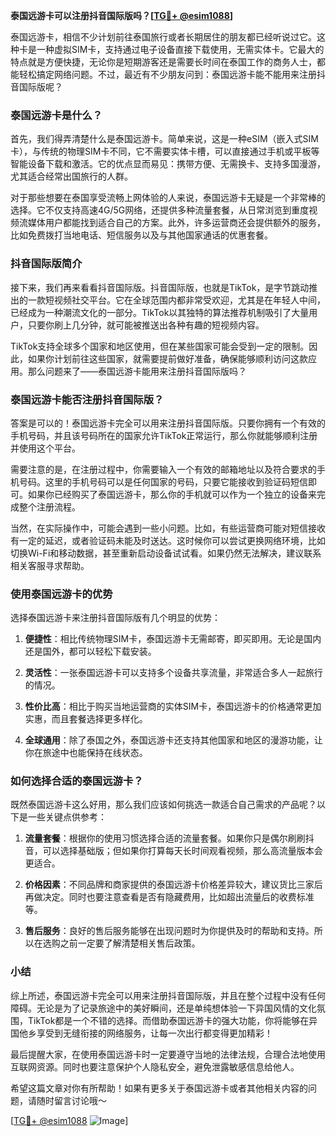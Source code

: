 **泰国远游卡可以注册抖音国际版吗？[[TG💪+ @esim1088](https://t.me/s/esim1088)]**

泰国远游卡，相信不少计划前往泰国旅行或者长期居住的朋友都已经听说过它。这种卡是一种虚拟SIM卡，支持通过电子设备直接下载使用，无需实体卡。它最大的特点就是方便快捷，无论你是短期游客还是需要长时间在泰国工作的商务人士，都能轻松搞定网络问题。不过，最近有不少朋友问到：泰国远游卡能不能用来注册抖音国际版呢？

### 泰国远游卡是什么？

首先，我们得弄清楚什么是泰国远游卡。简单来说，这是一种eSIM（嵌入式SIM卡），与传统的物理SIM卡不同，它不需要实体卡槽，可以直接通过手机或平板等智能设备下载和激活。它的优点显而易见：携带方便、无需换卡、支持多国漫游，尤其适合经常出国旅行的人群。

对于那些想要在泰国享受流畅上网体验的人来说，泰国远游卡无疑是一个非常棒的选择。它不仅支持高速4G/5G网络，还提供多种流量套餐，从日常浏览到重度视频流媒体用户都能找到适合自己的方案。此外，许多运营商还会提供额外的服务，比如免费拨打当地电话、短信服务以及与其他国家通话的优惠套餐。

### 抖音国际版简介

接下来，我们再来看看抖音国际版。抖音国际版，也就是TikTok，是字节跳动推出的一款短视频社交平台。它在全球范围内都非常受欢迎，尤其是在年轻人中间，已经成为一种潮流文化的一部分。TikTok以其独特的算法推荐机制吸引了大量用户，只要你刷上几分钟，就可能被推送出各种有趣的短视频内容。

TikTok支持全球多个国家和地区使用，但在某些国家可能会受到一定的限制。因此，如果你计划前往这些国家，就需要提前做好准备，确保能够顺利访问这款应用。那么问题来了——泰国远游卡能用来注册抖音国际版吗？

### 泰国远游卡能否注册抖音国际版？

答案是可以的！泰国远游卡完全可以用来注册抖音国际版。只要你拥有一个有效的手机号码，并且该号码所在的国家允许TikTok正常运行，那么你就能够顺利注册并使用这个平台。

需要注意的是，在注册过程中，你需要输入一个有效的邮箱地址以及符合要求的手机号码。这里的手机号码可以是任何国家的号码，只要它能接收到验证码短信即可。如果你已经购买了泰国远游卡，那么你的手机就可以作为一个独立的设备来完成整个注册流程。

当然，在实际操作中，可能会遇到一些小问题。比如，有些运营商可能对短信接收有一定的延迟，或者验证码未能及时送达。这时候你可以尝试更换网络环境，比如切换Wi-Fi和移动数据，甚至重新启动设备试试看。如果仍然无法解决，建议联系相关客服寻求帮助。

### 使用泰国远游卡的优势

选择泰国远游卡来注册抖音国际版有几个明显的优势：

1. **便捷性**：相比传统物理SIM卡，泰国远游卡无需邮寄，即买即用。无论是国内还是国外，都可以轻松下载安装。
   
2. **灵活性**：一张泰国远游卡可以支持多个设备共享流量，非常适合多人一起旅行的情况。

3. **性价比高**：相比于购买当地运营商的实体SIM卡，泰国远游卡的价格通常更加实惠，而且套餐选择更多样化。

4. **全球通用**：除了泰国之外，泰国远游卡还支持其他国家和地区的漫游功能，让你在旅途中也能保持在线状态。

### 如何选择合适的泰国远游卡？

既然泰国远游卡这么好用，那么我们应该如何挑选一款适合自己需求的产品呢？以下是一些关键点供参考：

1. **流量套餐**：根据你的使用习惯选择合适的流量套餐。如果你只是偶尔刷刷抖音，可以选择基础版；但如果你打算每天长时间观看视频，那么高流量版本会更适合。

2. **价格因素**：不同品牌和商家提供的泰国远游卡价格差异较大，建议货比三家后再做决定。同时也要注意查看是否有隐藏费用，比如超出流量后的收费标准等。

3. **售后服务**：良好的售后服务能够在出现问题时为你提供及时的帮助和支持。所以在选购之前一定要了解清楚相关售后政策。

### 小结

综上所述，泰国远游卡完全可以用来注册抖音国际版，并且在整个过程中没有任何障碍。无论是为了记录旅途中的美好瞬间，还是单纯想体验一下异国风情的文化氛围，TikTok都是一个不错的选择。而借助泰国远游卡的强大功能，你将能够在异国他乡享受到无缝衔接的网络服务，让每一次出行都变得更加精彩！

最后提醒大家，在使用泰国远游卡时一定要遵守当地的法律法规，合理合法地使用互联网资源。同时也要注意保护个人隐私安全，避免泄露敏感信息给他人。

希望这篇文章对你有所帮助！如果有更多关于泰国远游卡或者其他相关内容的问题，请随时留言讨论哦～ 

[[TG💪+ @esim1088](https://t.me/s/esim1088) ![Image](https://i.postimg.cc/4NQfJmqS/Snipaste-2025-05-13-00-14-12.png)]